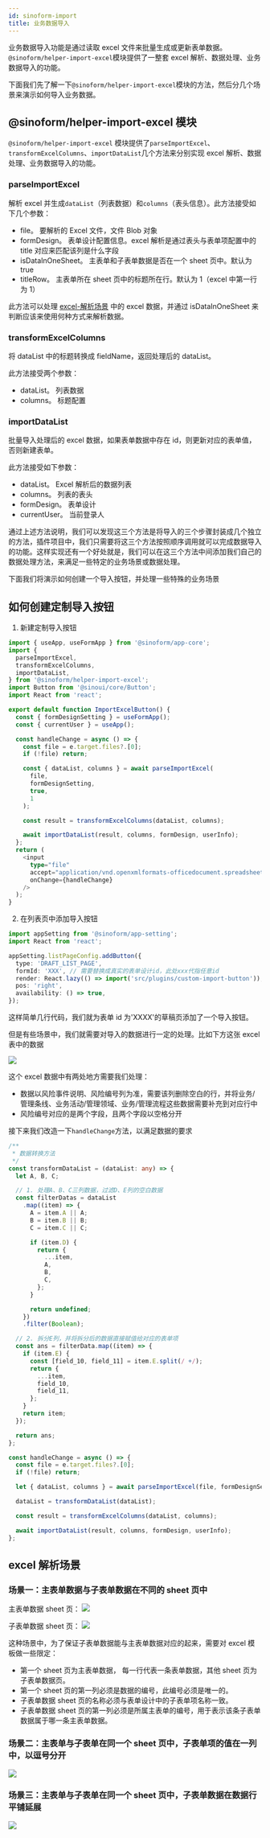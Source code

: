 ```yaml
---
id: sinoform-import
title: 业务数据导入
---
```


业务数据导入功能是通过读取 excel 文件来批量生成或更新表单数据。`@sinoform/helper-import-excel`模块提供了一整套 excel 解析、数据处理、业务数据导入的功能。

下面我们先了解一下`@sinoform/helper-import-excel`模块的方法，然后分几个场景来演示如何导入业务数据。

## @sinoform/helper-import-excel 模块

`@sinoform/helper-import-excel` 模块提供了`parseImportExcel`、`transformExcelColumns`、`importDataList`几个方法来分别实现 excel 解析、数据处理、业务数据导入的功能。

### parseImportExcel

解析 excel 并生成`dataList`（列表数据）和`columns`（表头信息）。此方法接受如下几个参数：

- file。 要解析的 Excel 文件，文件 Blob 对象
- formDesign。 表单设计配置信息。excel 解析是通过表头与表单项配置中的 title 对应来匹配该列是什么字段
- isDataInOneSheet。 主表单和子表单数据是否在一个 sheet 页中。默认为 true
- titleRow。 主表单所在 sheet 页中的标题所在行。默认为 1（excel 中第一行为 1）

此方法可以处理 [excel-解析场景](#excel-解析场景) 中的 excel 数据，并通过 isDataInOneSheet 来判断应该来使用何种方式来解析数据。

### transformExcelColumns

将 dataList 中的标题转换成 fieldName，返回处理后的 dataList。

此方法接受两个参数：

- dataList。 列表数据
- columns。 标题配置

### importDataList

批量导入处理后的 excel 数据，如果表单数据中存在 id，则更新对应的表单值，否则新建表单。

此方法接受如下参数：

- dataList。 Excel 解析后的数据列表
- columns。 列表的表头
- formDesign。 表单设计
- currentUser。 当前登录人

通过上述方法说明，我们可以发现这三个方法是将导入的三个步骤封装成几个独立的方法，插件项目中，我们只需要将这三个方法按照顺序调用就可以完成数据导入的功能。这样实现还有一个好处就是，我们可以在这三个方法中间添加我们自己的数据处理方法，来满足一些特定的业务场景或数据处理。

下面我们将演示如何创建一个导入按钮，并处理一些特殊的业务场景

## 如何创建定制导入按钮

1. 新建定制导入按钮

```typescript title=src/plugins/custom-import-button/index.tsx
import { useApp, useFormApp } from '@sinoform/app-core';
import {
  parseImportExcel,
  transformExcelColumns,
  importDataList,
} from '@sinoform/helper-import-excel';
import Button from '@sinoui/core/Button';
import React from 'react';

export default function ImportExcelButton() {
  const { formDesignSetting } = useFormApp();
  const { currentUser } = useApp();

  const handleChange = async () => {
    const file = e.target.files?.[0];
    if (!file) return;

    const { dataList, columns } = await parseImportExcel(
      file,
      formDesignSetting,
      true,
      1
    );

    const result = transformExcelColumns(dataList, columns);

    await importDataList(result, columns, formDesign, userInfo);
  };
  return (
    <input
      type="file"
      accept="application/vnd.openxmlformats-officedocument.spreadsheetml.sheet"
      onChange={handleChange}
    />
  );
}
```

2. 在列表页中添加导入按钮

```typescript title=src/index.ts
import appSetting from '@sinoform/app-setting';
import React from 'react';

appSetting.listPageConfig.addButton({
  type: 'DRAFT_LIST_PAGE',
  formId: 'XXX', // 需要替换成真实的表单设计id，此处xxx代指任意id
  render: React.lazy(() => import('src/plugins/custom-import-button')),
  pos: 'right',
  availability: () => true,
});
```

这样简单几行代码，我们就为表单 id 为'XXXX'的草稿页添加了一个导入按钮。

但是有些场景中，我们就需要对导入的数据进行一定的处理。比如下方这张 excel 表中的数据

![](assets/import-file/parse-import-column.png)

这个 excel 数据中有两处地方需要我们处理：

- 数据以风险事件说明、风险编号列为准，需要该列删除空白的行，并将业务/管理条线、业务活动/管理领域、业务/管理流程这些数据需要补充到对应行中
- 风险编号对应的是两个字段，且两个字段以空格分开

接下来我们改造一下`handleChange`方法，以满足数据的要求

```typescript title=src/plugins/custom-import-button/index.tsx
/**
 * 数据转换方法
 */
const transformDataList = (dataList: any) => {
  let A, B, C;

  // 1. 处理A、B、C三列数据，过滤D、E列的空白数据
  const filterDatas = dataList
    .map((item) => {
      A = item.A || A;
      B = item.B || B;
      C = item.C || C;

      if (item.D) {
        return {
          ...item,
          A,
          B,
          C,
        };
      }

      return undefined;
    })
    .filter(Boolean);

  // 2. 拆分E列，并将拆分后的数据直接赋值给对应的表单项
  const ans = filterData.map((item) => {
    if (item.E) {
      const [field_10, field_11] = item.E.split(/ +/);
      return {
        ...item,
        field_10,
        field_11,
      };
    }
    return item;
  });

  return ans;
};

const handleChange = async () => {
  const file = e.target.files?.[0];
  if (!file) return;

  let { dataList, columns } = await parseImportExcel(file, formDesignSetting);

  dataList = transformDataList(dataList);

  const result = transformExcelColumns(dataList, columns);

  await importDataList(result, columns, formDesign, userInfo);
};
```

## excel 解析场景

### 场景一：主表单数据与子表单数据在不同的 sheet 页中

主表单数据 sheet 页：
![](assets/import-file/import-excel-type-1_main.png)

子表单数据 sheet 页：
![](assets/import-file/import-excel-type-1_subform.png)

这种场景中，为了保证子表单数据能与主表单数据对应的起来，需要对 excel 模板做一些限定：

- 第一个 sheet 页为主表单数据， 每一行代表一条表单数据，其他 sheet 页为子表单数据页。
- 第一个 sheet 页的第一列必须是数据的编号，此编号必须是唯一的。
- 子表单数据 sheet 页的名称必须与表单设计中的子表单项名称一致。
- 子表单数据 sheet 页的第一列必须是所属主表单的编号，用于表示该条子表单数据属于哪一条主表单数据。

### 场景二：主表单与子表单在同一个 sheet 页中，子表单项的值在一列中，以逗号分开

![](assets/import-file/import-excel-type-2.png)

### 场景三：主表单与子表单在同一个 sheet 页中，子表单数据在数据行平铺延展

![](assets/import-file/import-excel-type-3.png)
